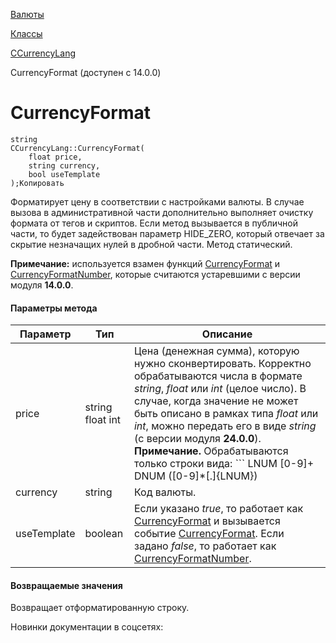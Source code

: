 [Валюты](/api_help/currency/index.php)

[Классы](/api_help/currency/developer/index.php)

[CCurrencyLang](/api_help/currency/developer/ccurrencylang/index.php)

CurrencyFormat (доступен с 14.0.0)

CurrencyFormat
==============

```
string
CCurrencyLang::CurrencyFormat(
	float price, 
	string currency,
	bool useTemplate
);Копировать
```

Форматирует цену в соответствии с настройками валюты. В случае вызова в административной части дополнительно выполняет очистку формата от тегов и скриптов. Если метод вызывается в публичной части, то будет задействован параметр HIDE\_ZERO, который отвечает за скрытие незначащих нулей в дробной части. Метод статический.

**Примечание:** используется взамен функций [CurrencyFormat](/api_help/currency/functions/currencyformat.php) и [CurrencyFormatNumber](/api_help/currency/functions/currencyformatnumber.php), которые считаются устаревшими с версии модуля **14.0.0**.

#### Параметры метода

| Параметр | Тип | Описание |
| --- | --- | --- |
| price | string    float   int | Цена (денежная сумма), которую нужно сконвертировать. Корректно обрабатываются числа в формате *string*, *float* или *int* (целое число).  В случае, когда значение не может быть описано в рамках типа *float* или *int*, можно передать его в виде *string* (с версии модуля **24.0.0**).    **Примечание.** Обрабатываются только строки вида:    ``` LNUM		[0-9]+ DNUM		([0-9]*[\.]{LNUM}) | ({LNUM}[\.][0-9]*) Копировать ```    Смотрите [документацию](https://www.php.net/manual/ru/language.types.numeric-strings.php) по числовым строкам. Все остальные значения числовых строк будут приведены к *float*.    Например:     ``` $price = '123456789012345678901234567.45'; $currency = 'RUB'; $result = \CCurrencyLang::CurrencyFormat(     $price,     $currency ); echo $result; Копировать ```     выведет (рассматриваем формат по умолчанию для русского языка)     ``` 123 456 789 012 345 678 901 234 567.45 ₽ Копировать ``` |
| currency | string | Код валюты. |
| useTemplate | boolean | Если указано *true*, то работает как [CurrencyFormat](/api_help/currency/functions/currencyformat.php) и вызывается событие [CurrencyFormat](/api_help/currency/events/currencyformat.php). Если задано *false*, то работает как [CurrencyFormatNumber](/api_help/currency/functions/currencyformatnumber.php). |

#### Возвращаемые значения

Возвращает отформатированную строку.

Новинки документации в соцсетях: